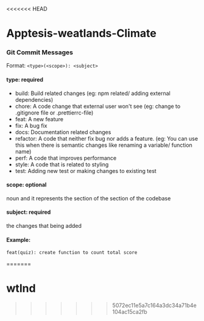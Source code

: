 <<<<<<< HEAD
# Apptesis-weatlands-Climate

### Git Commit Messages
Format: ```<type>(<scope>): <subject>```

#### type: required
- build: Build related changes (eg: npm related/ adding external dependencies)
- chore: A code change that external user won't see (eg: change to .gitignore file or .prettierrc-file)
- feat: A new feature
- fix: A bug fix
- docs: Documentation related changes
- refactor: A code that neither fix bug nor adds a feature. (eg: You can use this when there is semantic changes like renaming a variable/ function name)
- perf: A code that improves performance
- style: A code that is related to styling
- test: Adding new test or making changes to existing test

#### scope: optional
noun and it represents the section of the section of the codebase

#### subject: required
the changes that being added

#### Example:
```
feat(quiz): create function to count total score
```
=======
# wtlnd
>>>>>>> 5072ec11e5a7c164a3dc34a71b4e104ac15ca2fb
